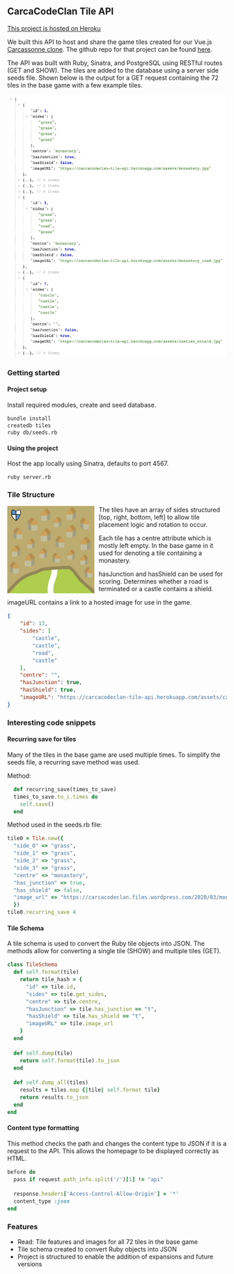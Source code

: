 ## CarcaCodeClan Tile API

[This project is hosted on Heroku](https://carcacodeclan-tile-api.herokuapp.com/api/v1/tiles)

We built this API to host and share the game tiles created for our Vue.js [Carcassonne clone](https://carcacodeclan.netlify.com). The github repo for that project can be found [here](https://www.github.com/fmkeir/CarcaCodeClan).


The API was built with Ruby, Sinatra, and PostgreSQL using RESTful routes (GET and SHOW). The tiles are added to the database using a server side seeds file. Shown below is the output for a GET request containing the 72 tiles in the base game with a few example tiles.


<img src="./public/readme_images/API_output.png" height="600" alt="Example Output showing data structure and unique tiles" />

### Getting started

#### Project setup
Install required modules, create and seed database.

```
bundle install
createdb tiles
ruby db/seeds.rb
```

#### Using the project

Host the app locally using Sinatra, defaults to port 4567.

```
ruby server.rb
```

### Tile Structure

<img src="./public/readme_images/castle3_road_shield.jpg" height="200" alt="Example Output showing data structure and unique tiles" style="margin: 0 10px 10px 0" align="left"/>

The tiles have an array of sides structured [top, right, bottom, left] to allow tile placement logic and rotation to occur.

Each tile has a centre attribute which is mostly left empty. In the base game in it used for denoting a tile containing a monastery.

hasJunction and hasShield can be used for scoring. Determines whether a road is terminated or a castle contains a shield.

imageURL contains a link to a hosted image for use in the game.

```JSON
{
	"id": 13,
	"sides": [
		"castle",
		"castle",
		"road",
		"castle"
	],
	"centre": "",
	"hasJunction": true,
	"hasShield": true,
	"imageURL": "https://carcacodeclan-tile-api.herokuapp.com/assets/castle3_road_shield.jpg"
}
```

### Interesting code snippets

#### Recurring save for tiles
Many of the tiles in the base game are used multiple times. To simplify the seeds file, a recurring save method was used.

Method:

```ruby
  def recurring_save(times_to_save)
  times_to_save.to_i.times do
    self.save()
  end
```

Method used in the seeds.rb file:

```ruby
tile0 = Tile.new({
  "side_0" => "grass",
  "side_1" => "grass",
  "side_2" => "grass",
  "side_3" => "grass",
  "centre" => "monastery",
  "has_junction" => true,
  "has_shield" => false,
  "image_url" => "https://carcacodeclan.files.wordpress.com/2020/03/monastery.jpg"
  })
tile0.recurring_save 4
```
#### Tile Schema
A tile schema is used to convert the Ruby tile objects into JSON. The methods allow for converting a single tile (SHOW) and multiple tiles (GET).

```ruby
class TileSchema
  def self.format(tile)
    return tile_hash = {
      "id" => tile.id,
      "sides" => tile.get_sides,
      "centre" => tile.centre,
      "hasJunction" => tile.has_junction == "t",
      "hasShield" => tile.has_shield == "t",
      "imageURL" => tile.image_url
    }
  end

  def self.dump(tile)
    return self.format(tile).to_json
  end

  def self.dump_all(tiles)
    results = tiles.map {|tile| self.format tile}
    return results.to_json
  end
end
```

#### Content type formatting

This method checks the path and changes the content type to JSON if it is a request to the API. This allows the homepage to be displayed correctly as HTML.

```ruby
before do
  pass if request.path_info.split('/')[1] != "api"

  response.headers['Access-Control-Allow-Origin'] = '*'
  content_type :json
end
```


### Features
* Read: Tile features and images for all 72 tiles in the base game
* Tile schema created to convert Ruby objects into JSON
* Project is structured to enable the addition of expansions and future versions
